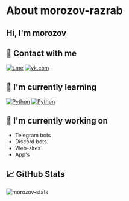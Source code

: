 # About morozov-razrab

## Hi, I'm morozov 

## 🤝 Contact with me

[![t.me](https://img.shields.io/badge/Telegram-2CA5E0?style=for-the-badge&logo=telegram&logoColor=white)](https://t.me/morozov_razrab) [![vk.com](https://img.shields.io/badge/vkontakte-3670A0?style=for-the-badge&logo=vk&logoColor=ffffff)](https://vk.com/morozov.razrab) 

## 🌱 I'm currently learning
[![Python](https://img.shields.io/badge/python-3670A0?style=for-the-badge&logo=python&logoColor=ffdd54)](https://python.com) [![Python](https://img.shields.io/badge/web-3670A0?style=for-the-badge&logo=web&logoColor=ffdd54)](https://python.com) 

## 🔭 I'm currently working on

  - Telegram bots
  - Discord bots
  - Web-sites
  - App's

## 📈 GitHub Stats

![morozov-stats](https://github-readme-stats.vercel.app/api?username=morozov-razrab&show_icons=true)

